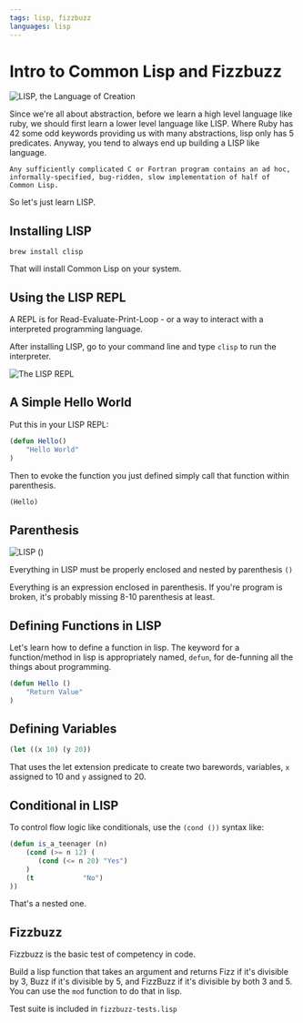 ```yaml
---
tags: lisp, fizzbuzz
languages: lisp
---
```


# Intro to Common Lisp and Fizzbuzz

![LISP, the Language of Creation](https://imgs.xkcd.com/comics/lisp.jpg)

Since we're all about abstraction, before we learn a high level language like ruby, we should first learn a lower level language like LISP. Where Ruby has 42 some odd keywords providing us with many abstractions, lisp only has 5 predicates. Anyway, you tend to always end up building a LISP like language.

    Any sufficiently complicated C or Fortran program contains an ad hoc, informally-specified, bug-ridden, slow implementation of half of Common Lisp.

So let's just learn LISP.

## Installing LISP

`brew install clisp`

That will install Common Lisp on your system.

## Using the LISP REPL

A REPL is for Read-Evaluate-Print-Loop - or a way to interact with a interpreted programming language.

After installing LISP, go to your command line and type `clisp` to run the interpreter.

![The LISP REPL](https://dl.dropboxusercontent.com/s/omwzddk146hmtty/2015-03-31%20at%206.52%20PM.png)

## A Simple Hello World

Put this in your LISP REPL:

```lisp
(defun Hello()
    "Hello World"
)
```

Then to evoke the function you just defined simply call that function within parenthesis.

```lisp
(Hello)
```

## Parenthesis 

![LISP ()](https://imgs.xkcd.com/comics/lisp_cycles.png)

Everything in LISP must be properly enclosed and nested by parenthesis `()`

Everything is an expression enclosed in parenthesis. If you're program is broken, it's probably missing 8-10 parenthesis at least.

## Defining Functions in LISP

Let's learn how to define a function in lisp. The keyword for a function/method in  lisp is appropriately named, `defun`, for de-funning all the things about programming.

```lisp
(defun Hello ()
    "Return Value"
)
```
## Defining Variables

```lisp
(let ((x 10) (y 20))
```

That uses the let extension predicate to create two barewords, variables, `x` assigned to 10 and `y` assigned to 20.


## Conditional in LISP

To control flow logic like conditionals, use the `(cond ())` syntax like:

```lisp
(defun is_a_teenager (n)
    (cond (>= n 12) (
       (cond (<= n 20) "Yes")
    )
    (t            "No")
))
```

That's a nested one.

## Fizzbuzz

Fizzbuzz is the basic test of competency in code.

Build a lisp function that takes an argument and returns Fizz if it's divisible by 3, Buzz if it's divisible by 5, and FizzBuzz if it's divisible by both 3 and 5. You can use the `mod` function to do that in lisp.

Test suite is included in `fizzbuzz-tests.lisp`